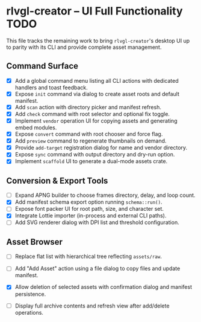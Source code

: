 # rlvgl-creator – UI Full Functionality TODO

This file tracks the remaining work to bring `rlvgl-creator`'s desktop UI up to parity with its CLI and provide complete asset management.

## Command Surface
- [x] Add a global command menu listing all CLI actions with dedicated handlers and toast feedback.
- [x] Expose `init` command via dialog to create asset roots and default manifest.
- [x] Add `scan` action with directory picker and manifest refresh.
- [x] Add `check` command with root selector and optional fix toggle.
- [x] Implement `vendor` operation UI for copying assets and generating embed modules.
- [x] Expose `convert` command with root chooser and force flag.
- [x] Add `preview` command to regenerate thumbnails on demand.
- [x] Provide `add-target` registration dialog for name and vendor directory.
- [x] Expose `sync` command with output directory and dry-run option.
- [x] Implement `scaffold` UI to generate a dual-mode assets crate.

## Conversion & Export Tools
- [ ] Expand APNG builder to choose frames directory, delay, and loop count.
- [x] Add manifest schema export option running `schema::run()`.
- [ ] Expose font packer UI for root path, size, and character set.
- [x] Integrate Lottie importer (in-process and external CLI paths).
- [ ] Add SVG renderer dialog with DPI list and threshold configuration.

## Asset Browser
- [ ] Replace flat list with hierarchical tree reflecting `assets/raw`.
- [ ] Add "Add Asset" action using a file dialog to copy files and update manifest.
- [x] Allow deletion of selected assets with confirmation dialog and manifest persistence.
- [ ] Display full archive contents and refresh view after add/delete operations.

